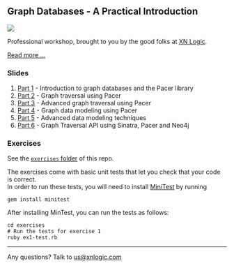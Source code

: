 ## Graph Databases - A Practical Introduction


[<img src="http://xnlogic.github.io/pacer-northwind/img/screenshot.png">](http://xnlogic.github.io/pacer-northwind/)


Professional workshop, brought to you by the good folks at [XN Logic](http://xnlogic.com). 

[Read more ...](http://xnlogic.github.io/pacer-northwind/)

### Slides

 1. [Part 1](http://slides.com/xnlogic/graph-training-1#/) - Introduction to graph databases and the Pacer library
 2. [Part 2](http://slides.com/xnlogic/graph-training-2#/) - Graph traversal using Pacer
 3. [Part 3](http://slides.com/xnlogic/graph-training-3#/) - Advanced graph traversal using Pacer
 4. [Part 4](http://slides.com/xnlogic/graph-training-4#/) - Graph data modeling using Pacer
 5. [Part 5](http://slides.com/xnlogic/graph-training-5#/) - Advanced data modeling techniques
 6. [Part 6](http://slides.com/xnlogic/graph-training-6#/) - Graph Traversal API using Sinatra, Pacer and Neo4j 

### Exercises

See the [`exercises` folder](exercises) of this repo.

The exercises come with basic unit tests that let you check that your code is correct.     
In order to run these tests, you will need to install [MiniTest](https://rubygems.org/gems/minitest/versions/5.7.0) by running

```
gem install minitest
```

After installing MinTest, you can run the tests as follows:

```
cd exercises
# Run the tests for exercise 1
ruby ex1-test.rb
```


----

Any questions? Talk to us@xnlogic.com
